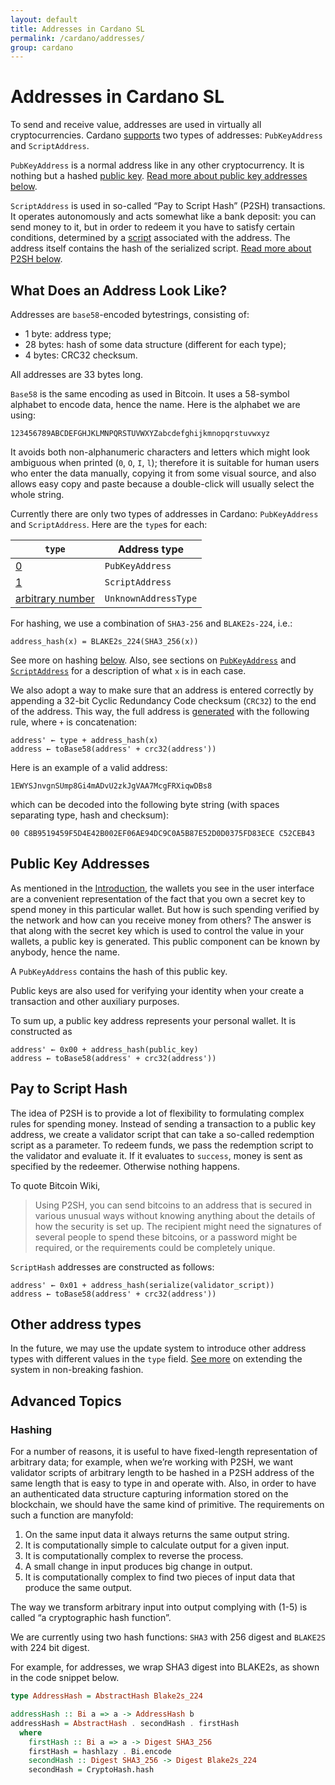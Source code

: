 ```yaml
---
layout: default
title: Addresses in Cardano SL
permalink: /cardano/addresses/
group: cardano
---
```

[//]: # (Reviewed at 403cea2d897aba95163b709bd13c35d343116f3f)

# Addresses in Cardano SL

To send and receive value, addresses are used in virtually all cryptocurrencies.
Cardano
[supports](https://github.com/input-output-hk/cardano-sl/blob/f37c6cf6a43f42cd7c0a0477e33ae95155d50450/src/Pos/Types/Core.hs#L231)
two types of addresses: `PubKeyAddress` and `ScriptAddress`.

`PubKeyAddress` is a normal address like in any other cryptocurrency. It is
nothing but a hashed [public
key](https://github.com/input-output-hk/cardano-sl/blob/f37c6cf6a43f42cd7c0a0477e33ae95155d50450/src/Pos/Types/Core.hs#L231).
[Read more about public key addresses below](#public-key-addresses).

`ScriptAddress` is used in so-called “Pay to Script Hash” (P2SH) transactions.
It operates autonomously and acts somewhat like a bank deposit: you can send
money to it, but in order to redeem it you have to satisfy certain conditions,
determined by a
[script](https://github.com/input-output-hk/cardano-sl/blob/f37c6cf6a43f42cd7c0a0477e33ae95155d50450/src/Pos/Script/Type.hs#L38)
associated with the address. The address itself contains the hash of the
serialized script. [Read more about P2SH below](#pay-to-script-hash).

## What Does an Address Look Like?

Addresses are `base58`-encoded bytestrings, consisting of:

-   1 byte: address type;
-   28 bytes: hash of some data structure (different for each type);
-   4 bytes: CRC32 checksum.

All addresses are 33 bytes long.

`Base58` is the same encoding as used in Bitcoin. It uses a 58-symbol alphabet
to encode data, hence the name. Here is the alphabet we are using:

    123456789ABCDEFGHJKLMNPQRSTUVWXYZabcdefghijkmnopqrstuvwxyz

It avoids both non-alphanumeric characters and letters which might look
ambiguous when printed (`0`, `O`, `I`, `l`); therefore it is suitable for human
users who enter the data manually, copying it from some visual source, and also
allows easy copy and paste because a double-click will usually select the whole
string.

Currently there are only two types of addresses in Cardano: `PubKeyAddress` and
`ScriptAddress`. Here are the `type`s for each:

| `type`                                                                                                                                        | Address type         |
|-----------------------------------------------------------------------------------------------------------------------------------------------|----------------------|
| [0](https://github.com/input-output-hk/cardano-sl/blob/2f3c7df7d324bc056fefe0fce856e39a692f6d9f/src/Pos/Binary/Address.hs#L18)                | `PubKeyAddress`      |
| [1](https://github.com/input-output-hk/cardano-sl/blob/2f3c7df7d324bc056fefe0fce856e39a692f6d9f/src/Pos/Binary/Address.hs#L22)                | `ScriptAddress`      |
| [arbitrary number](https://github.com/input-output-hk/cardano-sl/blob/2f3c7df7d324bc056fefe0fce856e39a692f6d9f/src/Pos/Binary/Address.hs#L26) | `UnknownAddressType` |

For hashing, we use a combination of `SHA3-256` and `BLAKE2s-224`, i.e.:

    address_hash(x) = BLAKE2s_224(SHA3_256(x))

See more on hashing [below](#hashing). Also, see sections on
[`PubKeyAddress`](#public-key-addresses) and
[`ScriptAddress`](#pay-to-script-hash) for a description of what `x` is in each
case.

We also adopt a way to make sure that an address is entered correctly by
appending a 32-bit Cyclic Redundancy Code checksum (`CRC32`) to the end of the
address. This way, the full address is
[generated](https://github.com/input-output-hk/cardano-sl/blob/2f3c7df7d324bc056fefe0fce856e39a692f6d9f/src/Pos/Binary/Address.hs#L50)
with the following rule, where `+` is concatenation:

    address' ← type + address_hash(x)
    address ← toBase58(address' + crc32(address'))

Here is an example of a valid address:

    1EWYSJnvgnSUmp8Gi4mADvU2zkJgVAA7McgFRXiqwDBs8

which can be decoded into the following byte string (with spaces separating
type, hash and checksum):

    00 C8B9519459F5D4E42B002EF06AE94DC9C0A5B87E52D0D0375FD83ECE C52CEB43

## Public Key Addresses

As mentioned in the [Introduction](/#you-own-your-money), the wallets you see in
the user interface are a convenient representation of the fact that you own a
secret key to spend money in this particular wallet. But how is such spending
verified by the network and how can you receive money from others? The answer is
that along with the secret key which is used to control the value in your
wallets, a public key is generated. This public component can be known by
anybody, hence the name.

A `PubKeyAddress` contains the hash of this public key.

Public keys are also used for verifying your identity when your create a
transaction and other auxiliary purposes.

To sum up, a public key address represents your personal wallet. It is
constructed as

    address' ← 0x00 + address_hash(public_key)
    address ← toBase58(address' + crc32(address'))

## Pay to Script Hash

The idea of P2SH is to provide a lot of flexibility to formulating complex rules
for spending money. Instead of sending a transaction to a public key address, we
create a validator script that can take a so-called redemption script as a
parameter. To redeem funds, we pass the redemption script to the validator and
evaluate it. If it evaluates to `success`, money is sent as specified by the
redeemer. Otherwise nothing happens.

To quote Bitcoin Wiki,

> Using P2SH, you can send bitcoins to an address that is secured in various
> unusual ways without knowing anything about the details of how the security is
> set up. The recipient might need the signatures of several people to spend
> these bitcoins, or a password might be required, or the requirements could be
> completely unique.

`ScriptHash` addresses are constructed as follows:

    address' ← 0x01 + address_hash(serialize(validator_script))
    address ← toBase58(address' + crc32(address'))

## Other address types

In the future, we may use the update system to introduce other address types
with different values in the `type` field. [See
more](/update-mechanism/#soft-fork-updates) on extending the system in
non-breaking fashion.

## Advanced Topics

### Hashing

For a number of reasons, it is useful to have fixed-length representation of
arbitrary data; for example, when we’re working with P2SH, we want validator
scripts of arbitrary length to be hashed in a P2SH address of the same length
that is easy to type in and operate with. Also, in order to have an
authenticated data structure capturing information stored on the blockchain, we
should have the same kind of primitive. The requirements on such a function are
manyfold:

1.  On the same input data it always returns the same output string.
2.  It is computationally simple to calculate output for a given input.
3.  It is computationally complex to reverse the process.
4.  A small change in input produces big change in output.
5.  It is computationally complex to find two pieces of input data that produce
    the same output.

The way we transform arbitrary input into output complying with (1-5) is called
“a cryptographic hash function”.

We are currently using two hash functions: `SHA3` with 256 digest and `BLAKE2S`
with 224 bit digest.

For example, for addresses, we wrap SHA3 digest into BLAKE2s, as shown in the
code snippet below.

``` haskell
type AddressHash = AbstractHash Blake2s_224

addressHash :: Bi a => a -> AddressHash b
addressHash = AbstractHash . secondHash . firstHash
  where
    firstHash :: Bi a => a -> Digest SHA3_256
    firstHash = hashlazy . Bi.encode
    secondHash :: Digest SHA3_256 -> Digest Blake2s_224
    secondHash = CryptoHash.hash
```
